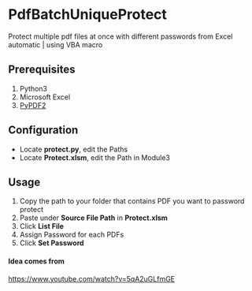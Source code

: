 # PdfBatchUniqueProtect
Protect multiple pdf files at once with different passwords from Excel automatic | using VBA macro

## Prerequisites 
1. Python3
2. Microsoft Excel
3. [PyPDF2](https://github.com/py-pdf/PyPDF2)

## Configuration
- Locate **protect.py**, edit the Paths
- Locate **Protect.xlsm**, edit the Path in Module3

## Usage
1. Copy the path to your folder that contains PDF you want to password protect
2. Paste under **Source File Path** in **Protect.xlsm**
3. Click **List File**
4. Assign Password for each PDFs
5. Click **Set Password**

#### Idea comes from 
https://www.youtube.com/watch?v=5qA2uGLfmGE

